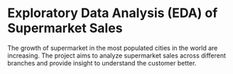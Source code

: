 # Exploratory Data Analysis (EDA) of Supermarket Sales

The growth of supermarket in the most populated cities in the world are increasing. The project aims to analyze supermarket sales across different branches and provide insight to understand the customer better.
